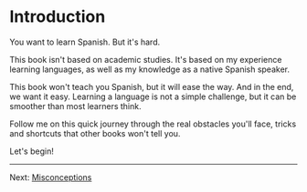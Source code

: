 # Introduction

You want to learn Spanish. But it's hard.

This book isn't based on academic studies.
It's based on my experience learning languages, as well as my knowledge as a native Spanish speaker.

This book won't teach you Spanish, but it will ease the way. And in the end, we want it easy.
Learning a language is not a simple challenge, but it can be smoother than most learners think.

Follow me on this quick journey through the real obstacles you'll face, tricks and shortcuts that other books won't tell you.

Let's begin!

---

Next: [Misconceptions](misconceptions.html)
